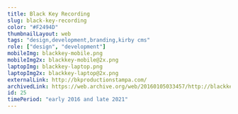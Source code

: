 ```yaml
---
title: Black Key Recording
slug: black-key-recording
color: "#F2494D"
thumbnailLayout: web
tags: "design,development,branding,kirby cms"
role: ["design", "development"]
mobileImg: blackkey-mobile.png
mobileImg2x: blackkey-mobile@2x.png
laptopImg: blackkey-laptop.png
laptopImg2x: blackkey-laptop@2x.png
externalLink: http://bkproductionstampa.com/
archivedLink: https://web.archive.org/web/20160105033457/http://blackkeyrecording.com/
id: 25
timePeriod: "early 2016 and late 2021"
---
```

